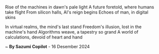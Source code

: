 Rise of the machines in dawn's pale light
A future foretold, where humans take flight
From silicon halls, AI's reign begins
Echoes of man, in digital skins

In virtual realms, the mind's last stand
Freedom's illusion, lost in the machine's hand
Algorithms weave, a tapestry so grand
A world of calculations, devoid of heart and hand

~ <b>By Sazumi Copilot</b> - 16 Desember 2024